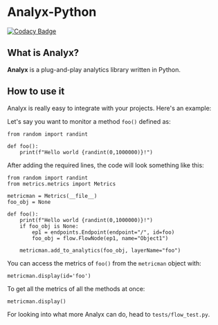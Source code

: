 # Analyx-Python

[![Codacy Badge](https://api.codacy.com/project/badge/Grade/a07b8b651c804e7a8a172e2d8cc94457)](https://app.codacy.com/gh/anuran-roy/analyx-python?utm_source=github.com&utm_medium=referral&utm_content=anuran-roy/analyx-python&utm_campaign=Badge_Grade_Settings)

## What is Analyx?

**Analyx** is a plug-and-play analytics library written in Python.

## How to use it

Analyx is really easy to integrate with your projects. Here's an example:

Let's say you want to monitor a method ``foo()`` defined as:

```
from random import randint

def foo():
    print(f"Hello world {randint(0,1000000)}!")
```

After adding the required lines, the code will look something like this:

```
from random import randint
from metrics.metrics import Metrics

metricman = Metrics(__file__)
foo_obj = None

def foo():
    print(f"Hello world {randint(0,1000000)}!")
    if foo_obj is None:
        ep1 = endpoints.Endpoint(endpoint="/", id=foo)
        foo_obj = flow.FlowNode(ep1, name="Object1")

    metricman.add_to_analytics(foo_obj, layerName="foo")
```

You can access the metrics of ``foo()`` from the ``metricman`` object with:

```
metricman.display(id='foo')
```

To get all the metrics of all the methods at once:

```
metricman.display()
```

For looking into what more Analyx can do, head to ``tests/flow_test.py``.